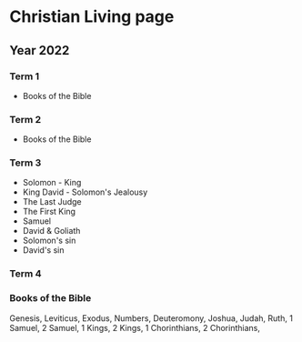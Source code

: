 # Christian Living page

## Year 2022

### Term 1
* Books of the Bible

### Term 2
* Books of the Bible

### Term 3
* Solomon - King
* King David - Solomon's Jealousy
* The Last Judge
* The First King
* Samuel
* David & Goliath
* Solomon's sin
* David's sin

### Term 4



### Books of the Bible
Genesis, Leviticus, Exodus, Numbers, Deuteromony, Joshua, Judah, Ruth, 1 Samuel, 2 Samuel, 1 Kings, 2 Kings, 1 Chorinthians, 2 Chorinthians,

